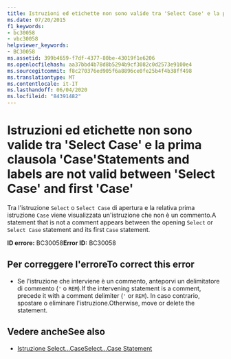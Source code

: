 ```yaml
---
title: Istruzioni ed etichette non sono valide tra 'Select Case' e la prima clausola 'Case'
ms.date: 07/20/2015
f1_keywords:
- bc30058
- vbc30058
helpviewer_keywords:
- BC30058
ms.assetid: 399b4659-f7df-4377-80be-43019f1e6206
ms.openlocfilehash: aa37bbd4b78d8b5294b9cf3082c0d2573e9100e4
ms.sourcegitcommit: f8c270376ed905f6a8896ce0fe25b4f4b38ff498
ms.translationtype: MT
ms.contentlocale: it-IT
ms.lasthandoff: 06/04/2020
ms.locfileid: "84391482"
---
```

# <a name="statements-and-labels-are-not-valid-between-select-case-and-first-case"></a><span data-ttu-id="0653c-102">Istruzioni ed etichette non sono valide tra 'Select Case' e la prima clausola 'Case'</span><span class="sxs-lookup"><span data-stu-id="0653c-102">Statements and labels are not valid between 'Select Case' and first 'Case'</span></span>
<span data-ttu-id="0653c-103">Tra l'istruzione `Select` o `Select Case` di apertura e la relativa prima istruzione `Case` viene visualizzata un'istruzione che non è un commento.</span><span class="sxs-lookup"><span data-stu-id="0653c-103">A statement that is not a comment appears between the opening `Select` or `Select Case` statement and its first `Case` statement.</span></span>  
  
 <span data-ttu-id="0653c-104">**ID errore:** BC30058</span><span class="sxs-lookup"><span data-stu-id="0653c-104">**Error ID:** BC30058</span></span>  
  
## <a name="to-correct-this-error"></a><span data-ttu-id="0653c-105">Per correggere l'errore</span><span class="sxs-lookup"><span data-stu-id="0653c-105">To correct this error</span></span>  
  
- <span data-ttu-id="0653c-106">Se l'istruzione che interviene è un commento, anteporvi un delimitatore di commento (`'` o `REM`).</span><span class="sxs-lookup"><span data-stu-id="0653c-106">If the intervening statement is a comment, precede it with a comment delimiter (`'` or `REM`).</span></span> <span data-ttu-id="0653c-107">In caso contrario, spostare o eliminare l'istruzione.</span><span class="sxs-lookup"><span data-stu-id="0653c-107">Otherwise, move or delete the statement.</span></span>  
  
## <a name="see-also"></a><span data-ttu-id="0653c-108">Vedere anche</span><span class="sxs-lookup"><span data-stu-id="0653c-108">See also</span></span>

- [<span data-ttu-id="0653c-109">Istruzione Select...Case</span><span class="sxs-lookup"><span data-stu-id="0653c-109">Select...Case Statement</span></span>](../language-reference/statements/select-case-statement.md)
